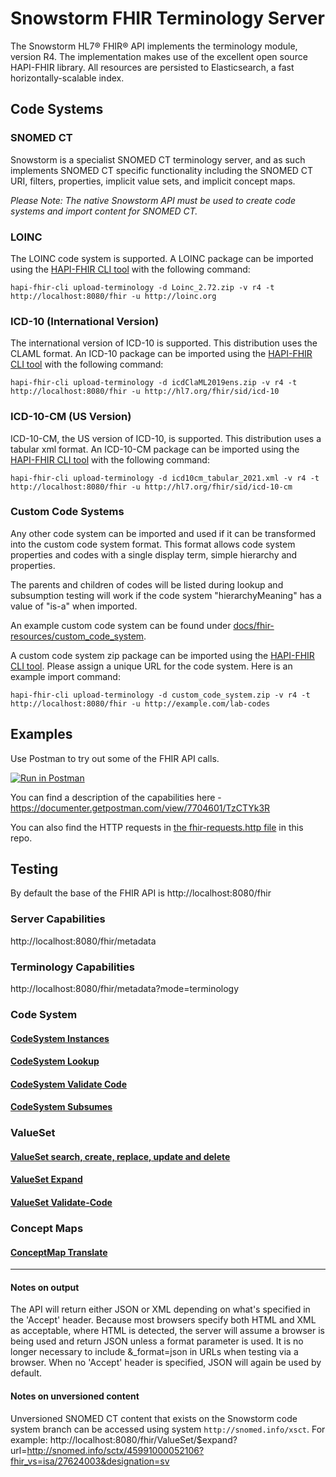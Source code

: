 # Snowstorm FHIR Terminology Server
The Snowstorm HL7® FHIR® API implements the terminology module, version R4. The implementation makes use of the excellent open source HAPI-FHIR library. 
All resources are persisted to Elasticsearch, a fast horizontally-scalable index.

## Code Systems
### SNOMED CT
Snowstorm is a specialist SNOMED CT terminology server, and as such implements SNOMED CT specific functionality 
including the SNOMED CT URI, filters, properties, implicit value sets, and implicit concept maps. 

_Please Note: The native Snowstorm API must be used to create code systems and import content for SNOMED CT._ 

### LOINC
The LOINC code system is supported. 
A LOINC package can be imported using the [HAPI-FHIR CLI tool](https://hapifhir.io/hapi-fhir/docs/tools/hapi_fhir_cli.html) with the following command:
```
hapi-fhir-cli upload-terminology -d Loinc_2.72.zip -v r4 -t http://localhost:8080/fhir -u http://loinc.org
```

### ICD-10 (International Version)
The international version of ICD-10 is supported. This distribution uses the CLAML format. 
An ICD-10 package can be imported using the [HAPI-FHIR CLI tool](https://hapifhir.io/hapi-fhir/docs/tools/hapi_fhir_cli.html) with the following command: 
```
hapi-fhir-cli upload-terminology -d icdClaML2019ens.zip -v r4 -t http://localhost:8080/fhir -u http://hl7.org/fhir/sid/icd-10
```

### ICD-10-CM (US Version)
ICD-10-CM, the US version of ICD-10, is supported. This distribution uses a tabular xml format. 
An ICD-10-CM package can be imported using the [HAPI-FHIR CLI tool](https://hapifhir.io/hapi-fhir/docs/tools/hapi_fhir_cli.html) with the following command:
```
hapi-fhir-cli upload-terminology -d icd10cm_tabular_2021.xml -v r4 -t http://localhost:8080/fhir -u http://hl7.org/fhir/sid/icd-10-cm
```

### Custom Code Systems
Any other code system can be imported and used if it can be transformed into the custom code system format.
This format allows code system properties and codes with a single display term, simple hierarchy and properties.

The parents and children of codes will be listed during lookup and subsumption testing will work if the code system "hierarchyMeaning" has a value of "is-a" when imported.

An example custom code system can be found under [docs/fhir-resources/custom_code_system](fhir-resources/custom_code_system). 

A custom code system zip package can be imported using the [HAPI-FHIR CLI tool](https://hapifhir.io/hapi-fhir/docs/tools/hapi_fhir_cli.html). 
Please assign a unique URL for the code system. Here is an example import command:
```
hapi-fhir-cli upload-terminology -d custom_code_system.zip -v r4 -t http://localhost:8080/fhir -u http://example.com/lab-codes
```

## Examples
Use Postman to try out some of the FHIR API calls.

[![Run in Postman](https://run.pstmn.io/button.svg)](https://app.getpostman.com/run-collection/46ece7cbc44cffed9f26)

You can find a description of the capabilities here - https://documenter.getpostman.com/view/7704601/TzCTYk3R

You can also find the HTTP requests in [the fhir-requests.http file](fhir-requests.http) in this repo.

## Testing

By default the base of the FHIR API is http://localhost:8080/fhir

### Server Capabilities
http://localhost:8080/fhir/metadata

### Terminology Capabilities
http://localhost:8080/fhir/metadata?mode=terminology

### Code System

#### [CodeSystem Instances](fhir-resources/code-system-instances.md)

#### [CodeSystem Lookup](fhir-resources/code-system-lookup.md)

#### [CodeSystem Validate Code](fhir-resources/code-system-validate-code.md)

#### [CodeSystem Subsumes](fhir-resources/code-system-subsumes.md)

### ValueSet

#### [ValueSet search, create, replace, update and delete](fhir-resources/valueset-scrud.md)

#### [ValueSet Expand](fhir-resources/valueset-expansion.md)

#### [ValueSet Validate-Code](fhir-resources/valueset-validate-code.md)

### Concept Maps

#### [ConceptMap Translate](fhir-resources/concept-map.md)

------

#### Notes on output
The API will return either JSON or XML depending on what's specified in the 'Accept' header.  Because most browsers specify both HTML and XML as acceptable, where HTML is detected, the server will assume a browser is being used and return JSON unless a format parameter is used.   It is no longer necessary to include &_format=json in URLs when testing via a browser.   When no 'Accept' header is specified, JSON will again be used by default.

#### Notes on unversioned content
Unversioned SNOMED CT content that exists on the Snowstorm code system branch can be accessed using system `http://snomed.info/xsct`. For example:
http://localhost:8080/fhir/ValueSet/$expand?url=http://snomed.info/sctx/45991000052106?fhir_vs=isa/27624003&designation=sv
